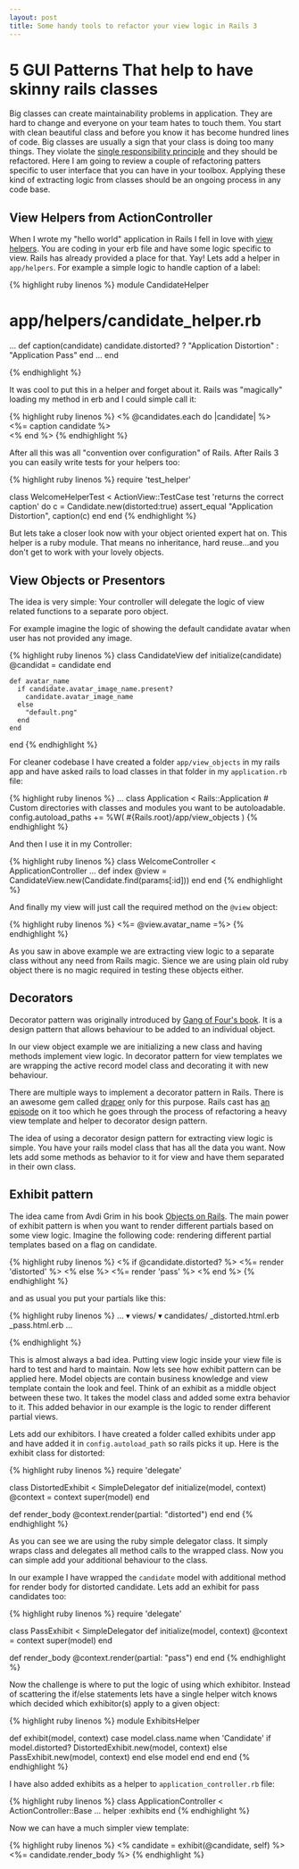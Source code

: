 ```yaml
---
layout: post
title: Some handy tools to refactor your view logic in Rails 3
---
```


# 5 GUI Patterns That help to have skinny rails classes

Big classes can create maintainability problems in application. They are hard to change and everyone on your team hates to touch them. You start with clean beautiful class and before you know it has become hundred lines of code. Big classes are usually a sign that your class is doing too many things. They violate the [single responsibility principle](https://en.wikipedia.org/wiki/Single_responsibility_principle) and they should be refactored. Here I am going to review a couple of refactoring patters specific to user interface that you can have in your toolbox. Applying these kind of extracting logic from classes should be an ongoing process in any code base.

## View Helpers from ActionController

When I wrote my "hello world" application in Rails I fell in love with [view helpers](http://api.rubyonrails.org/classes/ActionController/Helpers.html). You are coding in your erb file and have some logic specific to view. Rails has already provided a place for that. Yay! Lets add a helper in `app/helpers`. For example a simple logic to handle caption of a label:

{% highlight ruby linenos %}
  module CandidateHelper
  # app/helpers/candidate_helper.rb
  ...
    def caption(candidate)
      candidate.distorted? ? "Application Distortion" : "Application Pass"
    end
  ...
  end

{% endhighlight %}

It was cool to put this in a helper and forget about it. Rails was "magically" loading my method in erb and I could simple call it:

{% highlight ruby linenos %}
  <% @candidates.each do |candidate| %>
    <%= caption candidate %><br>
  <% end %>
{% endhighlight %}

After all this was all "convention over configuration" of Rails. After Rails 3 you can easily write tests for your helpers too:

{% highlight ruby linenos %}
  require 'test_helper'

  class WelcomeHelperTest < ActionView::TestCase
    test 'returns the correct caption' do
      c = Candidate.new(distorted:true)
      assert_equal "Application Distortion", caption(c)
    end
  end
{% endhighlight %}

But lets take a closer look now with your object oriented expert hat on. This helper is a ruby module. That means no inheritance, hard reuse...and you don't get to work with your lovely objects.

## View Objects or Presentors

The idea is very simple: Your controller will delegate the logic of view
related functions to a separate poro object.

For example imagine the logic of showing the default candidate avatar when user
has not provided any image.

{% highlight ruby linenos %}
  class CandidateView
    def initialize(candidate)
      @candidat = candidate
    end

    def avatar_name
      if candidate.avatar_image_name.present?
        candidate.avatar_image_name
      else
        "default.png"
      end
    end

  end
{% endhighlight %}

For cleaner codebase I have created a folder `app/view_objects` in my
rails app and have asked rails to load classes in that folder in my
`application.rb` file:

{% highlight ruby linenos %}
  ...
  class Application < Rails::Application
    # Custom directories with classes and modules you want to be autoloadable.
    config.autoload_paths += %W(
      #{Rails.root}/app/view_objects
    )
{% endhighlight %}

And then I use it in my Controller:

{% highlight ruby linenos %}
  class WelcomeController < ApplicationController
    ...
    def index
      @view = CandidateView.new(Candidate.find(params[:id]))
    end
  end
{% endhighlight %}

And finally my view will just call the required method on the `@view`
object:

{% highlight ruby linenos %}
  <%= @view.avatar_name =%>
{% endhighlight %}

As you saw in above example we are extracting view logic to a separate
class without any need from Rails magic. Sience we are using plain old
ruby object there is no magic required in testing these objects either.


## Decorators

Decorator pattern was originally introduced by [Gang of Four's book](http://www.amazon.ca/Design-Patterns-Elements-Reusable-Object-Oriented/dp/0201633612).
It is a design pattern that allows behaviour to be added to an
individual object.

In our view object example we are initializing a new class and having
methods implement view logic. In decorator pattern for view templates we
are wrapping the active record model class and decorating it with new
behaviour.

There are multiple ways to implement a decorator pattern in Rails. There
is an awesome gem called [draper](https://github.com/drapergem/draper)
only for this purpose. Rails cast has [an episode](http://railscasts.com/episodes/286-draper) on it too which he goes
through the process of refactoring a heavy view template and helper to
decorator design pattern.

The idea of using a decorator design pattern for extracting view logic
is simple. You have your rails model class that has all the data you
want. Now lets add some methods as behavior to it for view and have
them separated in their own class.

## Exhibit pattern

The idea came from Avdi Grim in his book [Objects on Rails](http://objectsonrails.com/). The main power of exhibit pattern is when you want to render different partials based on some view logic. Imagine the following code: rendering different partial templates based on a flag on candidate.

{% highlight ruby linenos %}
<% if @candidate.distorted? %>
  <%= render 'distorted' %>
<% else %>
  <%= render 'pass' %>
<% end %>
{% endhighlight %}

and as usual you put your partials like this:

{% highlight ruby linenos %}
...
 ▾ views/
    ▾ candidates/
        _distorted.html.erb
        _pass.html.erb
        ...

{% endhighlight %}

This is almost always a bad idea. Putting view logic inside your view
file is hard to test and hard to maintain. Now lets see how exhibit
pattern can be applied here. Model objects are contain business
knowledge and view template contain the look and feel. Think of an
exhibit as a middle object between these two. It takes the model class
and added some extra behavior to it. This added behavior in our
example is the logic to render different partial views.

Lets add our exhibitors. I have created a folder called exhibits under
app and have added it in `config.autoload_path` so rails picks it up.
Here is the exhibit class for distorted:

{% highlight ruby linenos %}
require 'delegate'

class DistortedExhibit < SimpleDelegator
  def initialize(model, context)
    @context = context
    super(model)
  end

  def render_body
    @context.render(partial: "distorted")
  end
end
{% endhighlight %}

As you can see we are using the ruby simple delegator class. It simply
wraps class and delegates all method calls to the wrapped class. Now you
can simple add your additional behaviour to the class.

In our example I have wrapped the `candidate` model with additional
method for render body for distorted candidate. Lets add an exhibit for
pass candidates too:

{% highlight ruby linenos %}
require 'delegate'

class PassExhibit < SimpleDelegator
  def initialize(model, context)
    @context = context
    super(model)
  end

  def render_body
    @context.render(partial: "pass")
  end
end
{% endhighlight %}

Now the challenge is where to put the logic of using which exhibitor.
Instead of scattering the if/else statements lets have a single helper
witch knows which decided which exhibitor(s) apply to a given object:

{% highlight ruby linenos %}
module ExhibitsHelper

  def exhibit(model, context)
    case model.class.name
    when 'Candidate'
      if model.distorted?
        DistortedExhibit.new(model, context)
      else
        PassExhibit.new(model, context)
      end
    else
      model
    end
  end
end
{% endhighlight %}

I have also added exhibits as a helper to `application_controller.rb` file:

{% highlight ruby linenos %}
class ApplicationController < ActionController::Base
  ...
  helper :exhibits
end
{% endhighlight %}

Now we can have a much simpler view template:

{% highlight ruby linenos %}
<% candidate = exhibit(@candidate, self) %>
<%= candidate.render_body %>
{% endhighlight %}
